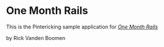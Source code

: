 # One Month Rails

This is the Pintericking sample application for
[*One Month Rails*](http://onemonthrails.com)

by Rick Vanden Boomen
